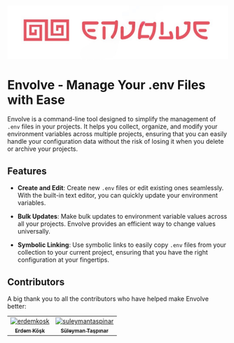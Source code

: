 ![alt text](./logo.png)

# Envolve - Manage Your .env Files with Ease

Envolve is a command-line tool designed to simplify the management of `.env` files in your projects. It helps you collect, organize, and modify your environment variables across multiple projects, ensuring that you can easily handle your configuration data without the risk of losing it when you delete or archive your projects.

## Features

- **Create and Edit**: Create new `.env` files or edit existing ones seamlessly. With the built-in text editor, you can quickly update your environment variables.

- **Bulk Updates**: Make bulk updates to environment variable values across all your projects. Envolve provides an efficient way to change values universally.

- **Symbolic Linking**: Use symbolic links to easily copy `.env` files from your collection to your current project, ensuring that you have the right configuration at your fingertips.

## Contributors

A big thank you to all the contributors who have helped make Envolve better:

<table>
  <tr>
    <td align="center">
      <a href="https://github.com/erdemkosk">
        <img src="https://github.com/erdemkosk.png" width="100px;" alt="erdemkosk"/>
        <br />
        <sub><b>Erdem Köşk</b></sub>
      </a>
    </td>
    <td align="center">
      <a href="https://github.com/suleymantaspinar">
        <img src="https://github.com/suleymantaspinar.png" width="100px;" alt="suleymantaspinar"/>
        <br />
        <sub><b>Süleyman Taşpınar</b></sub>
      </a>
    </td>
  </tr>
</table>